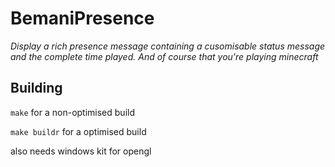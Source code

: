 # BemaniPresence
_Display a rich presence message containing a cusomisable status message and the complete time played. And of course that you're playing minecraft_

## Building
`make` for a non-optimised build

`make buildr` for a optimised build

also needs windows kit for opengl
